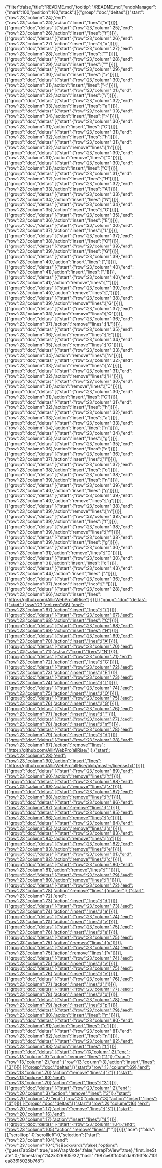 {"filter":false,"title":"README.md","tooltip":"/README.md","undoManager":{"mark":100,"position":100,"stack":[[{"group":"doc","deltas":[{"start":{"row":23,"column":24},"end":{"row":23,"column":25},"action":"insert","lines":["e"]}]}],[{"group":"doc","deltas":[{"start":{"row":23,"column":25},"end":{"row":23,"column":26},"action":"insert","lines":["f"]}]}],[{"group":"doc","deltas":[{"start":{"row":23,"column":26},"end":{"row":23,"column":27},"action":"insert","lines":["="]}]}],[{"group":"doc","deltas":[{"start":{"row":23,"column":27},"end":{"row":23,"column":28},"action":"insert","lines":["\""]}]}],[{"group":"doc","deltas":[{"start":{"row":23,"column":28},"end":{"row":23,"column":29},"action":"insert","lines":["\""]}]}],[{"group":"doc","deltas":[{"start":{"row":23,"column":29},"end":{"row":23,"column":30},"action":"insert","lines":[">"]}]}],[{"group":"doc","deltas":[{"start":{"row":23,"column":30},"end":{"row":23,"column":31},"action":"insert","lines":["<"]}]}],[{"group":"doc","deltas":[{"start":{"row":23,"column":31},"end":{"row":23,"column":32},"action":"insert","lines":["/"]}]}],[{"group":"doc","deltas":[{"start":{"row":23,"column":32},"end":{"row":23,"column":33},"action":"insert","lines":["a"]}]}],[{"group":"doc","deltas":[{"start":{"row":23,"column":33},"end":{"row":23,"column":34},"action":"insert","lines":[">"]}]}],[{"group":"doc","deltas":[{"start":{"row":23,"column":30},"end":{"row":23,"column":31},"action":"insert","lines":["C"]}]}],[{"group":"doc","deltas":[{"start":{"row":23,"column":31},"end":{"row":23,"column":32},"action":"insert","lines":["h"]}]}],[{"group":"doc","deltas":[{"start":{"row":23,"column":31},"end":{"row":23,"column":32},"action":"remove","lines":["h"]}]}],[{"group":"doc","deltas":[{"start":{"row":23,"column":30},"end":{"row":23,"column":31},"action":"remove","lines":["C"]}]}],[{"group":"doc","deltas":[{"start":{"row":23,"column":30},"end":{"row":23,"column":31},"action":"insert","lines":["C"]}]}],[{"group":"doc","deltas":[{"start":{"row":23,"column":31},"end":{"row":23,"column":32},"action":"insert","lines":["H"]}]}],[{"group":"doc","deltas":[{"start":{"row":23,"column":32},"end":{"row":23,"column":33},"action":"insert","lines":["A"]}]}],[{"group":"doc","deltas":[{"start":{"row":23,"column":33},"end":{"row":23,"column":34},"action":"insert","lines":["N"]}]}],[{"group":"doc","deltas":[{"start":{"row":23,"column":34},"end":{"row":23,"column":35},"action":"insert","lines":["G"]}]}],[{"group":"doc","deltas":[{"start":{"row":23,"column":35},"end":{"row":23,"column":36},"action":"insert","lines":["E"]}]}],[{"group":"doc","deltas":[{"start":{"row":23,"column":36},"end":{"row":23,"column":37},"action":"insert","lines":["L"]}]}],[{"group":"doc","deltas":[{"start":{"row":23,"column":37},"end":{"row":23,"column":38},"action":"insert","lines":["O"]}]}],[{"group":"doc","deltas":[{"start":{"row":23,"column":38},"end":{"row":23,"column":39},"action":"insert","lines":["G"]}]}],[{"group":"doc","deltas":[{"start":{"row":23,"column":39},"end":{"row":23,"column":40},"action":"insert","lines":[","]}]}],[{"group":"doc","deltas":[{"start":{"row":23,"column":40},"end":{"row":23,"column":41},"action":"insert","lines":["."]}]}],[{"group":"doc","deltas":[{"start":{"row":23,"column":40},"end":{"row":23,"column":41},"action":"remove","lines":["."]}]}],[{"group":"doc","deltas":[{"start":{"row":23,"column":39},"end":{"row":23,"column":40},"action":"remove","lines":[","]}]}],[{"group":"doc","deltas":[{"start":{"row":23,"column":38},"end":{"row":23,"column":39},"action":"remove","lines":["G"]}]}],[{"group":"doc","deltas":[{"start":{"row":23,"column":37},"end":{"row":23,"column":38},"action":"remove","lines":["O"]}]}],[{"group":"doc","deltas":[{"start":{"row":23,"column":36},"end":{"row":23,"column":37},"action":"remove","lines":["L"]}]}],[{"group":"doc","deltas":[{"start":{"row":23,"column":35},"end":{"row":23,"column":36},"action":"remove","lines":["E"]}]}],[{"group":"doc","deltas":[{"start":{"row":23,"column":34},"end":{"row":23,"column":35},"action":"remove","lines":["G"]}]}],[{"group":"doc","deltas":[{"start":{"row":23,"column":33},"end":{"row":23,"column":34},"action":"remove","lines":["N"]}]}],[{"group":"doc","deltas":[{"start":{"row":23,"column":32},"end":{"row":23,"column":33},"action":"remove","lines":["A"]}]}],[{"group":"doc","deltas":[{"start":{"row":23,"column":31},"end":{"row":23,"column":32},"action":"remove","lines":["H"]}]}],[{"group":"doc","deltas":[{"start":{"row":23,"column":30},"end":{"row":23,"column":31},"action":"remove","lines":["C"]}]}],[{"group":"doc","deltas":[{"start":{"row":23,"column":30},"end":{"row":23,"column":31},"action":"insert","lines":["C"]}]}],[{"group":"doc","deltas":[{"start":{"row":23,"column":31},"end":{"row":23,"column":32},"action":"insert","lines":["h"]}]}],[{"group":"doc","deltas":[{"start":{"row":23,"column":32},"end":{"row":23,"column":33},"action":"insert","lines":["a"]}]}],[{"group":"doc","deltas":[{"start":{"row":23,"column":33},"end":{"row":23,"column":34},"action":"insert","lines":["n"]}]}],[{"group":"doc","deltas":[{"start":{"row":23,"column":34},"end":{"row":23,"column":35},"action":"insert","lines":["g"]}]}],[{"group":"doc","deltas":[{"start":{"row":23,"column":35},"end":{"row":23,"column":36},"action":"insert","lines":["e"]}]}],[{"group":"doc","deltas":[{"start":{"row":23,"column":36},"end":{"row":23,"column":37},"action":"insert","lines":["l"]}]}],[{"group":"doc","deltas":[{"start":{"row":23,"column":37},"end":{"row":23,"column":38},"action":"insert","lines":["o"]}]}],[{"group":"doc","deltas":[{"start":{"row":23,"column":38},"end":{"row":23,"column":39},"action":"insert","lines":["n"]}]}],[{"group":"doc","deltas":[{"start":{"row":23,"column":39},"end":{"row":23,"column":40},"action":"insert","lines":["g"]}]}],[{"group":"doc","deltas":[{"start":{"row":23,"column":39},"end":{"row":23,"column":40},"action":"remove","lines":["g"]}]}],[{"group":"doc","deltas":[{"start":{"row":23,"column":38},"end":{"row":23,"column":39},"action":"remove","lines":["n"]}]}],[{"group":"doc","deltas":[{"start":{"row":23,"column":38},"end":{"row":23,"column":39},"action":"insert","lines":["f"]}]}],[{"group":"doc","deltas":[{"start":{"row":23,"column":38},"end":{"row":23,"column":39},"action":"remove","lines":["f"]}]}],[{"group":"doc","deltas":[{"start":{"row":23,"column":38},"end":{"row":23,"column":39},"action":"insert","lines":["g"]}]}],[{"group":"doc","deltas":[{"start":{"row":23,"column":30},"end":{"row":23,"column":31},"action":"remove","lines":["C"]}]}],[{"group":"doc","deltas":[{"start":{"row":23,"column":30},"end":{"row":23,"column":31},"action":"insert","lines":["c"]}]}],[{"group":"doc","deltas":[{"start":{"row":23,"column":43},"end":{"row":23,"column":44},"action":"insert","lines":["."]}]}],[{"group":"doc","deltas":[{"start":{"row":23,"column":36},"end":{"row":23,"column":37},"action":"insert","lines":[" "]}]}],[{"group":"doc","deltas":[{"start":{"row":23,"column":28},"end":{"row":23,"column":66},"action":"insert","lines":["https://github.com/AllinWebPro/allRise"]}]}],[{"group":"doc","deltas":[{"start":{"row":23,"column":66},"end":{"row":23,"column":67},"action":"insert","lines":["/"]}]}],[{"group":"doc","deltas":[{"start":{"row":23,"column":67},"end":{"row":23,"column":68},"action":"insert","lines":["C"]}]}],[{"group":"doc","deltas":[{"start":{"row":23,"column":68},"end":{"row":23,"column":69},"action":"insert","lines":["H"]}]}],[{"group":"doc","deltas":[{"start":{"row":23,"column":69},"end":{"row":23,"column":70},"action":"insert","lines":["A"]}]}],[{"group":"doc","deltas":[{"start":{"row":23,"column":70},"end":{"row":23,"column":71},"action":"insert","lines":["N"]}]}],[{"group":"doc","deltas":[{"start":{"row":23,"column":71},"end":{"row":23,"column":72},"action":"insert","lines":["G"]}]}],[{"group":"doc","deltas":[{"start":{"row":23,"column":72},"end":{"row":23,"column":73},"action":"insert","lines":["E"]}]}],[{"group":"doc","deltas":[{"start":{"row":23,"column":73},"end":{"row":23,"column":74},"action":"insert","lines":["L"]}]}],[{"group":"doc","deltas":[{"start":{"row":23,"column":74},"end":{"row":23,"column":75},"action":"insert","lines":["O"]}]}],[{"group":"doc","deltas":[{"start":{"row":23,"column":75},"end":{"row":23,"column":76},"action":"insert","lines":["G"]}]}],[{"group":"doc","deltas":[{"start":{"row":23,"column":76},"end":{"row":23,"column":77},"action":"insert","lines":["."]}]}],[{"group":"doc","deltas":[{"start":{"row":23,"column":77},"end":{"row":23,"column":78},"action":"insert","lines":["m"]}]}],[{"group":"doc","deltas":[{"start":{"row":23,"column":78},"end":{"row":23,"column":79},"action":"insert","lines":["d"]}]}],[{"group":"doc","deltas":[{"start":{"row":23,"column":28},"end":{"row":23,"column":67},"action":"remove","lines":["https://github.com/AllinWebPro/allRise/"]},{"start":{"row":23,"column":28},"end":{"row":23,"column":90},"action":"insert","lines":["https://github.com/AllinWebPro/allRise/blob/master/license.txt"]}]}],[{"group":"doc","deltas":[{"start":{"row":23,"column":89},"end":{"row":23,"column":90},"action":"remove","lines":["t"]}]}],[{"group":"doc","deltas":[{"start":{"row":23,"column":88},"end":{"row":23,"column":89},"action":"remove","lines":["x"]}]}],[{"group":"doc","deltas":[{"start":{"row":23,"column":87},"end":{"row":23,"column":88},"action":"remove","lines":["t"]}]}],[{"group":"doc","deltas":[{"start":{"row":23,"column":86},"end":{"row":23,"column":87},"action":"remove","lines":["."]}]}],[{"group":"doc","deltas":[{"start":{"row":23,"column":85},"end":{"row":23,"column":86},"action":"remove","lines":["e"]}]}],[{"group":"doc","deltas":[{"start":{"row":23,"column":84},"end":{"row":23,"column":85},"action":"remove","lines":["s"]}]}],[{"group":"doc","deltas":[{"start":{"row":23,"column":83},"end":{"row":23,"column":84},"action":"remove","lines":["n"]}]}],[{"group":"doc","deltas":[{"start":{"row":23,"column":82},"end":{"row":23,"column":83},"action":"remove","lines":["e"]}]}],[{"group":"doc","deltas":[{"start":{"row":23,"column":81},"end":{"row":23,"column":82},"action":"remove","lines":["c"]}]}],[{"group":"doc","deltas":[{"start":{"row":23,"column":80},"end":{"row":23,"column":81},"action":"remove","lines":["i"]}]}],[{"group":"doc","deltas":[{"start":{"row":23,"column":79},"end":{"row":23,"column":80},"action":"remove","lines":["l"]}]}],[{"group":"doc","deltas":[{"start":{"row":23,"column":72},"end":{"row":23,"column":78},"action":"remove","lines":["master"]},{"start":{"row":23,"column":72},"end":{"row":23,"column":73},"action":"insert","lines":["d"]}]}],[{"group":"doc","deltas":[{"start":{"row":23,"column":73},"end":{"row":23,"column":74},"action":"insert","lines":["e"]}]}],[{"group":"doc","deltas":[{"start":{"row":23,"column":74},"end":{"row":23,"column":75},"action":"insert","lines":["v"]}]}],[{"group":"doc","deltas":[{"start":{"row":23,"column":75},"end":{"row":23,"column":76},"action":"insert","lines":["e"]}]}],[{"group":"doc","deltas":[{"start":{"row":23,"column":75},"end":{"row":23,"column":76},"action":"remove","lines":["e"]}]}],[{"group":"doc","deltas":[{"start":{"row":23,"column":74},"end":{"row":23,"column":75},"action":"remove","lines":["v"]}]}],[{"group":"doc","deltas":[{"start":{"row":23,"column":74},"end":{"row":23,"column":75},"action":"insert","lines":["v"]}]}],[{"group":"doc","deltas":[{"start":{"row":23,"column":75},"end":{"row":23,"column":76},"action":"insert","lines":["e"]}]}],[{"group":"doc","deltas":[{"start":{"row":23,"column":76},"end":{"row":23,"column":77},"action":"insert","lines":["l"]}]}],[{"group":"doc","deltas":[{"start":{"row":23,"column":77},"end":{"row":23,"column":78},"action":"insert","lines":["o"]}]}],[{"group":"doc","deltas":[{"start":{"row":23,"column":78},"end":{"row":23,"column":79},"action":"insert","lines":["p"]}]}],[{"group":"doc","deltas":[{"start":{"row":23,"column":79},"end":{"row":23,"column":80},"action":"insert","lines":["m"]}]}],[{"group":"doc","deltas":[{"start":{"row":23,"column":80},"end":{"row":23,"column":81},"action":"insert","lines":["e"]}]}],[{"group":"doc","deltas":[{"start":{"row":23,"column":81},"end":{"row":23,"column":82},"action":"insert","lines":["n"]}]}],[{"group":"doc","deltas":[{"start":{"row":23,"column":82},"end":{"row":23,"column":83},"action":"insert","lines":["t"]}]}],[{"group":"doc","deltas":[{"start":{"row":13,"column":2},"end":{"row":13,"column":3},"action":"remove","lines":["2"]},{"start":{"row":13,"column":2},"end":{"row":13,"column":3},"action":"insert","lines":["3"]}]}],[{"group":"doc","deltas":[{"start":{"row":13,"column":69},"end":{"row":13,"column":70},"action":"remove","lines":["2"]},{"start":{"row":13,"column":69},"end":{"row":13,"column":70},"action":"insert","lines":["3"]}]}],[{"group":"doc","deltas":[{"start":{"row":20,"column":2},"end":{"row":20,"column":3},"action":"remove","lines":["3"]},{"start":{"row":20,"column":2},"end":{"row":20,"column":3},"action":"insert","lines":["4"]}]}],[{"group":"doc","deltas":[{"start":{"row":20,"column":16},"end":{"row":20,"column":17},"action":"remove","lines":["3"]},{"start":{"row":20,"column":16},"end":{"row":20,"column":17},"action":"insert","lines":["4"]}]}],[{"group":"doc","deltas":[{"start":{"row":23,"column":104},"end":{"row":23,"column":105},"action":"remove","lines":[" "]}]}]]},"ace":{"folds":[],"scrolltop":0,"scrollleft":0,"selection":{"start":{"row":23,"column":104},"end":{"row":23,"column":104},"isBackwards":false},"options":{"guessTabSize":true,"useWrapMode":false,"wrapToView":true},"firstLineState":0},"timestamp":1425326905932,"hash":"987ce0fffc0bbda9293f8c7101ea83615025b768"}